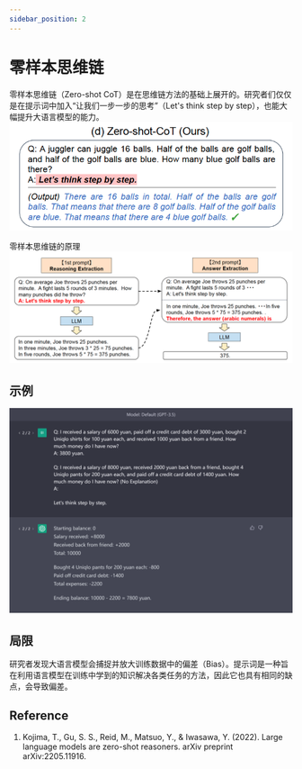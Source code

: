 ```yaml
---
sidebar_position: 2
---
```

# 零样本思维链
零样本思维链（Zero-shot CoT）是在思维链方法的基础上展开的。研究者们仅仅是在提示词中加入“让我们一步一步的思考”（Let's think step by step），也能大幅提升大语言模型的能力。
![](../img/zero-shot-cot.png)

零样本思维链的原理
![](../img/how-zero-shot-cot-work.png)

## 示例
![](../img/Examples/CoT_money_zero_shot.png)

## 局限
研究者发现大语言模型会捕捉并放大训练数据中的偏差（Bias）。提示词是一种旨在利用语言模型在训练中学到的知识解决各类任务的方法，因此它也具有相同的缺点，会导致偏差。

## Reference
1. Kojima, T., Gu, S. S., Reid, M., Matsuo, Y., & Iwasawa, Y. (2022). Large language models are zero-shot reasoners. arXiv preprint arXiv:2205.11916.